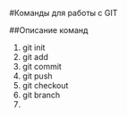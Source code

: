 #Команды для работы с GIT

##Описание команд
1. git init
2. git add 
3. git commit
4. git push
5. git checkout
6. git branch
7. 